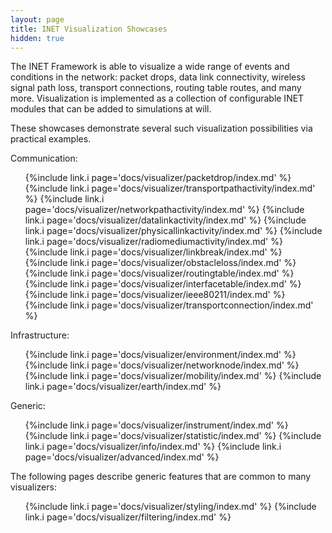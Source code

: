 ```yaml
---
layout: page
title: INET Visualization Showcases
hidden: true
---
```


The INET Framework is able to visualize a wide range of events and conditions
in the network: packet drops, data link connectivity, wireless signal path loss, 
transport connections, routing table routes, and many more. 
Visualization is implemented as a collection of configurable INET modules that
can be added to simulations at will.

These showcases demonstrate several such visualization possibilities 
via practical examples.

Communication:

<ul>
  {%include link.i page='docs/visualizer/packetdrop/index.md' %}
  {%include link.i page='docs/visualizer/transportpathactivity/index.md' %}
  {%include link.i page='docs/visualizer/networkpathactivity/index.md' %}
  {%include link.i page='docs/visualizer/datalinkactivity/index.md' %}
  {%include link.i page='docs/visualizer/physicallinkactivity/index.md' %}
  {%include link.i page='docs/visualizer/radiomediumactivity/index.md' %}
  {%include link.i page='docs/visualizer/linkbreak/index.md' %}
  {%include link.i page='docs/visualizer/obstacleloss/index.md' %}
  {%include link.i page='docs/visualizer/routingtable/index.md' %}
  {%include link.i page='docs/visualizer/interfacetable/index.md' %}
  {%include link.i page='docs/visualizer/ieee80211/index.md' %}
  {%include link.i page='docs/visualizer/transportconnection/index.md' %}
</ul>

Infrastructure:

<ul>
  {%include link.i page='docs/visualizer/environment/index.md' %}
  {%include link.i page='docs/visualizer/networknode/index.md' %}
  {%include link.i page='docs/visualizer/mobility/index.md' %}
  {%include link.i page='docs/visualizer/earth/index.md' %}
</ul>

Generic:

<ul>
  {%include link.i page='docs/visualizer/instrument/index.md' %}
  {%include link.i page='docs/visualizer/statistic/index.md' %}
  {%include link.i page='docs/visualizer/info/index.md' %}
  {%include link.i page='docs/visualizer/advanced/index.md' %}
</ul>

The following pages describe generic features that are common to many visualizers:

<ul>
  {%include link.i page='docs/visualizer/styling/index.md' %}
  {%include link.i page='docs/visualizer/filtering/index.md' %}
</ul>

